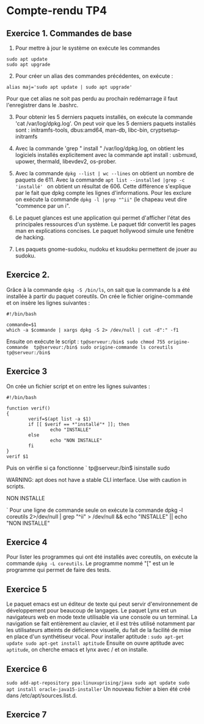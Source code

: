 # Compte-rendu TP4

## Exercice 1. Commandes de base

1. Pour mettre à jour le système on exécute les commandes
```
sudo apt update
sudo apt upgrade
```
2. Pour créer un alias des commandes précédentes, on exécute :
```
alias maj='sudo apt update | sudo apt upgrade'
```
Pour que cet alias ne soit pas perdu au prochain redémarrage il faut l'enregistrer dans le .bashrc.

3. Pour obtenir les 5 derniers paquets installés, on exécute la commande 'cat /var/log/dpkg.log'. On peut voir que les 5 derniers paquets installés sont : 
initramfs-tools, dbus:amd64, man-db, libc-bin, cryptsetup-initramfs

4. Avec la commande 'grep " install " /var/log/dpkg.log, on obtient les logiciels installés explicitement avec la commande apt install : usbmuxd, upower, thermald, libevdev2, os-prober.

5. Avec la commande `dpkg --list | wc --lines` on obtient un nombre de paquets de 611. Avec la commande `apt list --installed |grep -c 'installé' ` on obtient un résultat de 606. Cette différence s'explique par le fait que dpkg compte les lignes d'informations. Pour les exclure on exécute la commande `dpkg -l |grep "^ii"` (le chapeau veut dire "commence par un i".



7. Le paquet glances est une application qui permet d'afficher l'état des principales ressources d'un système.
Le paquet tldr convertit les pages man en explications concises.
Le paquet hollywood simule une fenêtre de hacking.

8. Les paquets gnome-sudoku, nudoku et ksudoku permettent de jouer au sudoku.

## Exercice 2. 
Grâce à la commande `dpkg -S /bin/ls`, on sait que la commande ls a été installée à partir du paquet coreutils.
On crée le fichier origine-commande et on insère les lignes suivantes :

```
#!/bin/bash

commande=$1
which -a $commande | xargs dpkg -S 2> /dev/null | cut -d":" -f1

```

Ensuite on exécute le script :
`
tp@serveur:/bin$ sudo chmod 755 origine-commande 
tp@serveur:/bin$ sudo origine-commande ls
coreutils
tp@serveur:/bin$ 
`

## Exercice 3
On crée un fichier script et on entre les lignes suivantes :
```
#!/bin/bash

function verif()
{
        verif=$(apt list -a $1)
        if [[ $verif == *"installé"* ]]; then
                echo "INSTALLE"
        else
                echo "NON INSTALLE"
        fi
}
verif $1
```
Puis on vérifie si ça fonctionne
`
tp@serveur:/bin$ isinstalle sudo

WARNING: apt does not have a stable CLI interface. Use with caution in scripts.

NON INSTALLE

`
Pour une ligne de commande seule on exécute la commande dpkg -l coreutils 2>/dev/null | grep "^ii" > /dev/null && echo "INSTALLE" || echo "NON INSTALLE" 


## Exercice 4

Pour lister les programmes qui ont été installés avec coreutils, on exécute la commande `dpkg -L coreutils`. Le programme nommé "[" est un le programme qui permet de faire des tests.

## Exercice 5

Le paquet emacs est un éditeur de texte qui peut servir d'environnement de développement pour beaucoup de langages.
Le paquet Lynx est un navigateurs web en mode texte utilisable via une console ou un terminal. La navigation se fait entièrement au clavier, et il est très utilisé notamment par les utilisateurs atteints de déficience visuelle, du fait de la facilité de mise en place d'un synthétiseur vocal.
Pour installer aptitude :
`sudo apt-get update
sudo apt-get install aptitude`
Ensuite on ouvre aptitude avec `aptitude`, on cherche emacs et lynx avec / et on installe.

## Exercice 6
`sudo add-apt-repository ppa:linuxuprising/java
sudo apt update
sudo apt install oracle-java15-installer`
Un nouveau fichier a bien été créé dans /etc/apt/sources.list.d.

## Exercice 7
